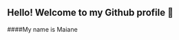 ## Hello! Welcome to my Github profile 👋
####My name is Maiane
<!--
##🌱 Sou formada em Matemática e ingressando na área de programação. 
##Aluna do programa One Oracle Next Educacion - Alura


#![foto1](https://github.com/user-attachments/assets/d5c40085-5532-4c69-a89e-e5fd842a95ab)
📫https://www.linkedin.com/in/maiane-souza-bbb02b4b-linkedln-aqui" target="_blank"><img loading="lazy" src="https://img.shields.io/badge/-LinkedIn-%230077B5?style=for-the-badge&logo=linkedin&logoColor=white" target="_blank"></a> 







